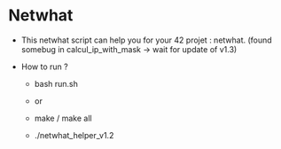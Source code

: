 # Netwhat

* This netwhat script can help you for your 42 projet : netwhat.
(found somebug in calcul_ip_with_mask -> wait for update of v1.3)

* How to run ?
    * bash run.sh

    * or
    
    * make / make all
    * ./netwhat_helper_v1.2